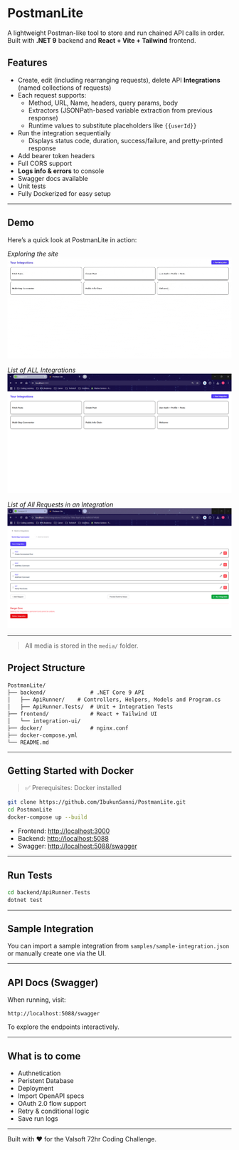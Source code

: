 ﻿# PostmanLite

A lightweight Postman-like tool to store and run chained API calls in order. Built with **.NET 9** backend and **React + Vite + Tailwind** frontend.

## Features

- Create, edit (including rearranging requests), delete API **Integrations** (named collections of requests)
- Each request supports:
  - Method, URL, Name, headers, query params, body
  - Extractors (JSONPath-based variable extraction from previous response)
  - Runtime values to substitute placeholders like `{{userId}}`
- Run the integration sequentially
  - Displays status code, duration, success/failure, and pretty-printed response
- Add bearer token headers
- Full CORS support
- **Logs info & errors** to console
- Swagger docs available
- Unit tests
- Fully Dockerized for easy setup

---
## Demo

Here’s a quick look at PostmanLite in action:

*Exploring the site*
![Exploring](media/navigation.gif)

*List of ALL Integrations*
![List of All Integrations](media/integrations_list.png)

*List of All Requests in an Integration*
![List of All Requests in an Integration](media/integrations_edit.png)

---
<!-- Add more as needed -->

> All media is stored in the `media/` folder.

## Project Structure

```
PostmanLite/
├── backend/              # .NET Core 9 API
│   ├── ApiRunner/    # Controllers, Helpers, Models and Program.cs
│   ├── ApiRunner.Tests/  # Unit + Integration Tests
├── frontend/             # React + Tailwind UI
│   └── integration-ui/
├── docker/               # nginx.conf
├── docker-compose.yml
└── README.md
```

---

## Getting Started with Docker

> ✅ Prerequisites: Docker installed

```bash
git clone https://github.com/IbukunSanni/PostmanLite.git
cd PostmanLite
docker-compose up --build
```

- Frontend: [http://localhost:3000](http://localhost:3000)
- Backend: [http://localhost:5088](http://localhost:5088)
- Swagger: [http://localhost:5088/swagger](http://localhost:5088/swagger)

---

## Run Tests

```bash
cd backend/ApiRunner.Tests
dotnet test
```

---

## Sample Integration

You can import a sample integration from `samples/sample-integration.json` or manually create one via the UI.

---

## API Docs (Swagger)

When running, visit:

```
http://localhost:5088/swagger
```

To explore the endpoints interactively.

---


## What is to come

- Authnetication
- Peristent Database
- Deployment
- Import OpenAPI specs
- OAuth 2.0 flow support
- Retry & conditional logic
- Save run logs

---

Built with ❤️ for the Valsoft 72hr Coding Challenge.
